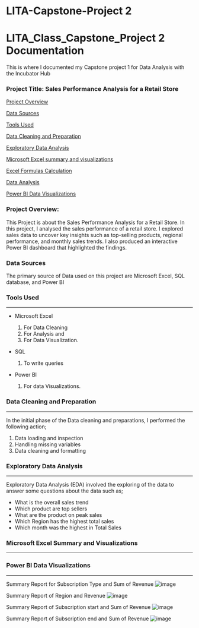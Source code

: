 # LITA-Capstone-Project 2
# LITA_Class_Capstone_Project 2 Documentation
This is where I documented my Capstone project 1 for Data Analysis with the Incubator Hub
### Project Title: Sales Performance Analysis for a Retail Store

[Project Overview](#project-overview)

[Data Sources](#data-sources)

[Tools Used](#tools-used)

[Data Cleaning and Preparation](#data-cleaning-and-preparation)

[Exploratory Data Analysis](#exploratory-data-analysis)

[Microsoft Excel summary and visualizations](#microsoft-excel-summary-and-visualizations)

[Excel Formulas Calculation](#excel-formulas-calculation)

[Data Analysis](#data-analysis)

[Power BI Data Visualizations](#power-BI-data-visualizations)






### Project Overview: 
This Project is about the Sales Performance Analysis for a Retail Store.
In this project, I analysed the sales performance of a retail store.
I explored sales data to uncover key insights such as top-selling products, regional
performance, and monthly sales trends. I also produced an interactive Power BI
dashboard that highlighted the findings.


### Data Sources
The primary source of Data used on this project are Microsoft Excel, SQL database, and Power BI



### Tools Used
---
- Microsoft Excel 
   1. For Data Cleaning
   2. For Analysis and
   3. For Data Visualization.

- SQL
   1. To write queries

- Power BI
  1. For data Visualizations.


### Data Cleaning and Preparation
---
In the initial phase of the Data cleaning and preparations, I performed the following action;
1. Data loading and inspection
2. Handling missing variables
3. Data cleaning and formatting

  ### Exploratory Data Analysis
---
Exploratory Data Analysis (EDA) involved the exploring of the data to answer some questions about the data such as;
- What is the overall sales trend
- Which product are top sellers
- What are the product on peak sales
- Which Region has the highest total sales
- Which month was the highest in Total Sales

### Microsoft Excel Summary and Visualizations
---






### Power BI Data Visualizations
---
Summary Report for Subscription Type and Sum of Revenue
![image](https://github.com/user-attachments/assets/1b0a4bc8-5f18-4f3a-9a03-39d6fb8bbc20)

Summary Report of Region and Revenue
![image](https://github.com/user-attachments/assets/b8a73280-2cd7-4829-80b6-1a198e5e1b6d)

Summary Report of Subscription start and Sum of Revenue
![image](https://github.com/user-attachments/assets/f7e76413-9430-47fc-9b37-30eda3252a1b)

Summary Report of Subscription end and Sum of Revenue
![image](https://github.com/user-attachments/assets/231b45b3-23a1-46c2-9afb-46187c421301)



